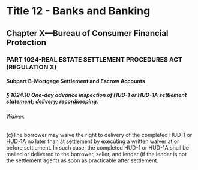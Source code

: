 
# Title 12 - Banks and Banking
## Chapter X—Bureau of Consumer Financial Protection
### PART 1024-REAL ESTATE SETTLEMENT PROCEDURES ACT (REGULATION X)
#### Subpart B-Mortgage Settlement and Escrow Accounts
##### § 1024.10 One-day advance inspection of HUD-1 or HUD-1A settlement statement; delivery; recordkeeping.
###### Waiver.

(c)The borrower may waive the right to delivery of the completed HUD-1 or HUD-1A no later than at settlement by executing a written waiver at or before settlement. In such case, the completed HUD-1 or HUD-1A shall be mailed or delivered to the borrower, seller, and lender (if the lender is not the settlement agent) as soon as practicable after settlement.
